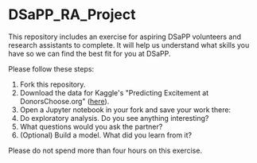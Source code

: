 # DSaPP_RA_Project
This repository includes an exercise for aspiring DSaPP volunteers and research assistants to complete. It will help us understand what skills you have so we can find the best fit for you at DSaPP.

Please follow these steps:

1. Fork this repository.
2. Download the data for Kaggle's "Predicting Excitement at DonorsChoose.org" ([here](https://www.kaggle.com/c/kdd-cup-2014-predicting-excitement-at-donors-choose/data)).
3. Open a Jupyter notebook in your fork and save your work there:
  1. Do exploratory analysis. Do you see anything interesting?
  2. What questions would you ask the partner?
  3. (Optional) Build a model. What did you learn from it?
 
Please do not spend more than four hours on this exercise.
